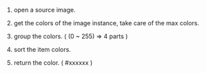 1. open a source image.

2. get the colors of the image instance, take care of the max colors.

3. group the colors. ( (0 ~ 255) => 4 parts )

4. sort the item colors.

5. return the color. ( #xxxxxx )